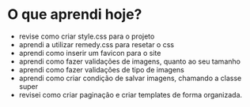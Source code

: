 # O que aprendi hoje?
- revise como criar style.css para o projeto
- aprendi a utilizar remedy.css para resetar o css
- aprendi como inserir um favicon para o site
- aprendi como fazer validações de imagens, quanto ao seu tamanho
- aprendi como fazer validações de tipo de imagens
- aprendi como criar condição de salvar imagens, chamando a classe super
- revisei como criar paginação e criar templates de forma organizada.